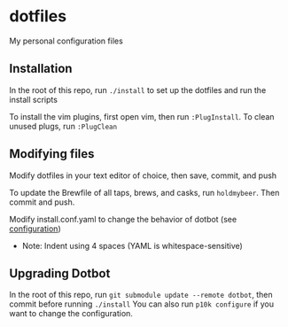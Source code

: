 # dotfiles

My personal configuration files

## Installation
In the root of this repo, run `./install` to set up the dotfiles and run the install scripts

To install the vim plugins, first open vim, then run `:PlugInstall`. To clean unused plugs, run `:PlugClean`

## Modifying files
Modify dotfiles in your text editor of choice, then save, commit, and push

To update the Brewfile of all taps, brews, and casks, run `holdmybeer`. Then commit and push.

Modify install.conf.yaml to change the behavior of dotbot (see [configuration](https://github.com/anishathalye/dotbot#Configuration))
- Note: Indent using 4 spaces (YAML is whitespace-sensitive)

## Upgrading Dotbot
In the root of this repo, run `git submodule update --remote dotbot`, then commit before running `./install`
You can also run `p10k configure` if you want to change the configuration.
